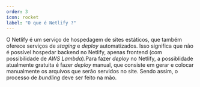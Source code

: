 ```yaml
---
order: 3
icon: rocket
label: "O que é Netlify ?"
---
```


<!-- Ultima atualização: 23/09/2023 -->
<!-- Autor(es): Artur Padovesi -->

O Netlify é um serviço de hospedagem de sites estáticos, que também oferece serviços de _staging_ e _deploy_ automatizados. Isso significa que não é possível hospedar backend no Netlify, apenas frontend (com possibilidade de _AWS Lambda_).Para fazer _deploy_ no Netlify, a possiblidade atualmente gratuita é fazer _deploy_ manual, que consiste em gerar e colocar manualmente os arquivos que serão servidos no site. Sendo assim, o processo de _bundling_ deve ser feito na mão.